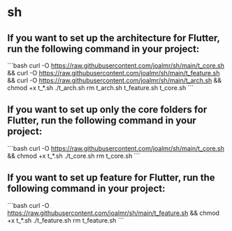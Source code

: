 # sh

## If you want to set up the architecture for Flutter, run the following command in your project:
´´´bash
curl -O https://raw.githubusercontent.com/joalmr/sh/main/t_core.sh && curl -O https://raw.githubusercontent.com/joalmr/sh/main/t_feature.sh && curl -O https://raw.githubusercontent.com/joalmr/sh/main/t_arch.sh && chmod +x t_*.sh
./t_arch.sh
rm t_arch.sh  t_feature.sh t_core.sh
´´´

## If you want to set up only the core folders for Flutter, run the following command in your project:
´´´bash
curl -O https://raw.githubusercontent.com/joalmr/sh/main/t_core.sh && chmod +x t_*.sh
./t_core.sh
rm t_core.sh
´´´

## If you want to set up feature for Flutter, run the following command in your project:
´´´bash
curl -O https://raw.githubusercontent.com/joalmr/sh/main/t_feature.sh && chmod +x t_*.sh
./t_feature.sh
rm t_feature.sh
´´´